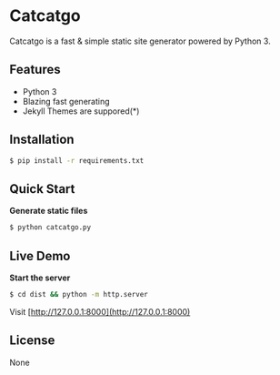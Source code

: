# Catcatgo

Catcatgo is a fast & simple static site generator powered by Python 3.

## Features

- Python 3
- Blazing fast generating
- Jekyll Themes are suppored(\*)

## Installation

``` bash
$ pip install -r requirements.txt
```

## Quick Start

**Generate static files**

``` bash
$ python catcatgo.py
```

## Live Demo

**Start the server**

``` bash
$ cd dist && python -m http.server
```

Visit [http://127.0.0.1:8000](http://127.0.0.1:8000)

## License

None


